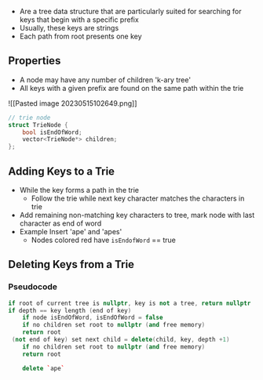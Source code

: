 - Are a tree data structure that are particularly suited for searching for keys that begin with a specific prefix
- Usually, these keys are strings
- Each path from root presents one key

## Properties
- A node may have any number of children 'k-ary tree'
- All keys with a given prefix are found on the same path within the trie

![[Pasted image 20230515102649.png]]

```cpp
// trie node
struct TrieNode {
	bool isEndOfWord;
	vector<TrieNode*> children;
};
```

## Adding Keys to a Trie
- While the key forms a path in the trie
	- Follow the trie while next key character matches the characters in trie
- Add remaining non-matching key characters to tree, mark node with last character as end of word
- Example Insert 'ape' and 'apes'
	- Nodes colored red have `isEndofWord` == true


## Deleting Keys from a Trie

### Pseudocode

```cpp
if root of current tree is nullptr, key is not a tree, return nullptr
if depth == key length (end of key)
	if node isEndOfWord, isEndOfWord = false
	if no children set root to nullptr (and free memory)
	return root
 (not end of key) set next child = delete(child, key, depth +1)
	if no children set root to nullptr (and free memory)
	return root

	delete `ape`
```
